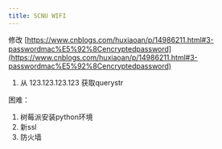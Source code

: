 ```yaml
---
title: SCNU WIFI
---
```

修改 [https://www.cnblogs.com/huxiaoan/p/14986211.html#3-passwordmac%E5%92%8Cencryptedpassword](https://www.cnblogs.com/huxiaoan/p/14986211.html#3-passwordmac%E5%92%8Cencryptedpassword)
1. 从 123.123.123.123 获取querystr

困难：
1. 树莓派安装python环境
2. 新ssl
3. 防火墙